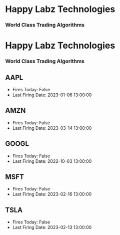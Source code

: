# Happy Labz Technologies
### World Class Trading Algorithms

# Happy Labz Technologies
### World Class Trading Algorithms

## AAPL
* Fires Today:	False
* Last Firing Date:	2023-01-06 13:00:00

## AMZN
* Fires Today:	False
* Last Firing Date:	2023-03-14 13:00:00

## GOOGL
* Fires Today:	False
* Last Firing Date:	2022-10-03 13:00:00

## MSFT
* Fires Today:	False
* Last Firing Date:	2023-02-16 13:00:00

## TSLA
* Fires Today:	False
* Last Firing Date:	2023-02-13 13:00:00

